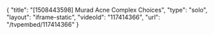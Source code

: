 {
    "title": "[1508443598] Murad Acne Complex Choices",
    "type": "solo",
    "layout": "iframe-static",
    "videoId": "117414366",
    "url": "\/tvpembed\/117414366"
}